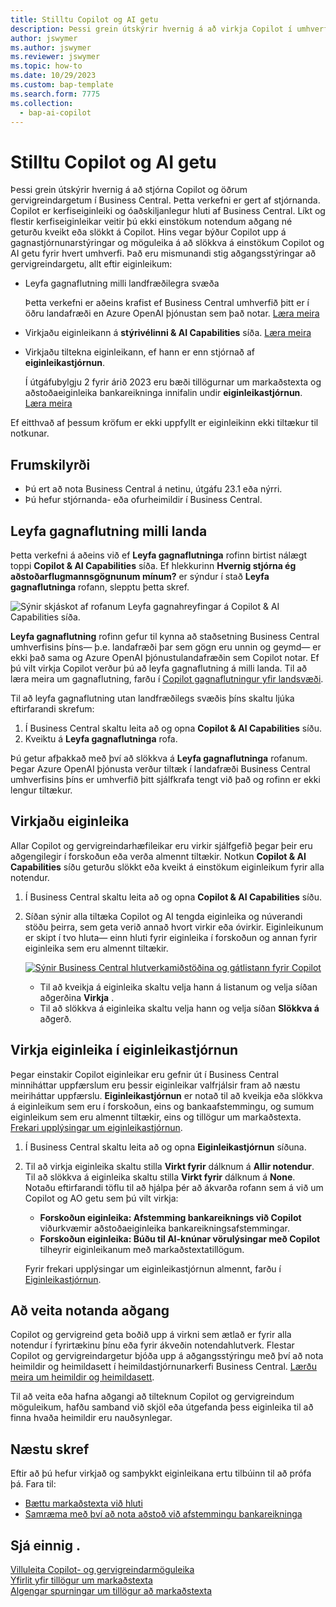 ```yaml
---
title: Stilltu Copilot og AI getu
description: Þessi grein útskýrir hvernig á að virkja Copilot í umhverfi.
author: jswymer
ms.author: jswymer
ms.reviewer: jswymer
ms.topic: how-to
ms.date: 10/29/2023
ms.custom: bap-template
ms.search.form: 7775
ms.collection:
  - bap-ai-copilot
---
```


# <a name="configure-copilot-and-ai-capabilities"></a>Stilltu Copilot og AI getu

<!--[!INCLUDE[ai-preview](includes/ai-preview.md)]-->

<!--This article explains how you can control the ability to create AI-powered item marketing text with Copilot for your organization. This task is done by an admin. There are two requirements that you must fulfill to make the feature available to users:-->

Þessi grein útskýrir hvernig á að stjórna Copilot og öðrum gervigreindargetum í Business Central. Þetta verkefni er gert af stjórnanda. Copilot er kerfiseiginleiki og óaðskiljanlegur hluti af Business Central. Líkt og flestir kerfiseiginleikar veitir þú ekki einstökum notendum aðgang né geturðu kveikt eða slökkt á Copilot. Hins vegar býður Copilot upp á gagnastjórnunarstýringar og möguleika á að slökkva á einstökum Copilot og AI getu fyrir hvert umhverfi. Það eru mismunandi stig aðgangsstýringar að gervigreindargetu, allt eftir eiginleikum:

- Leyfa gagnaflutning milli landfræðilegra svæða

  Þetta verkefni er aðeins krafist ef Business Central umhverfið þitt er í öðru landafræði en Azure OpenAI þjónustan sem það notar. [Læra meira](#allow-data-movement-across-geographies)

- Virkjaðu eiginleikann á **stýrivélinni & AI Capabilities** síða. [Læra meira](#activate-features)

- Virkjaðu tiltekna eiginleikann, ef hann er enn stjórnað af **eiginleikastjórnun**.

  Í útgáfubylgju 2 fyrir árið 2023 eru bæði tillögurnar um markaðstexta og aðstoðaeiginleika bankareikninga innifalin undir **eiginleikastjórnun**. [Læra meira](#enable-feature-in-feature-management)

Ef eitthvað af þessum kröfum er ekki uppfyllt er eiginleikinn ekki tiltækur til notkunar.

## <a name="prerequisites"></a>Frumskilyrði

- Þú ert að nota Business Central á netinu, útgáfu 23.1 eða nýrri. <!--[preview version](ai-preview-getstarted.md) of Business Central that's enabled for Copilot.-->
- Þú hefur stjórnanda- eða ofurheimildir í Business Central.  <!--For more information, go to [Configure AI-powered item marketing text with Copilot](enable-ai.md).-->

## <a name="allow-data-movement-across-geographies"></a>Leyfa gagnaflutning milli landa

Þetta verkefni á aðeins við ef **Leyfa gagnaflutninga** rofinn birtist nálægt toppi **Copilot & AI Capabilities** síða. Ef hlekkurinn **Hvernig stjórna ég aðstoðarflugmannsgögnunum mínum?** er sýndur í stað **Leyfa gagnaflutninga** rofann, slepptu þetta skref.

![Sýnir skjáskot af rofanum Leyfa gagnahreyfingar á Copilot & AI Capabilities síða.](media/allow-data-movement-v2.png)

 **Leyfa gagnaflutning** rofinn gefur til kynna að staðsetning Business Central umhverfisins þíns&mdash; þ.e. landafræði þar sem gögn eru unnin og geymd&mdash; er ekki það sama og Azure OpenAI þjónustulandafræðin sem Copilot notar. Ef þú vilt virkja Copilot verður þú að leyfa gagnaflutning á milli landa. Til að læra meira um gagnaflutning, farðu í [Copilot gagnaflutningur yfir landsvæði](ai-copilot-data-movement.md). 

Til að leyfa gagnaflutning utan landfræðilegs svæðis þíns skaltu ljúka eftirfarandi skrefum:

1. Í Business Central skaltu leita að og opna **Copilot & AI Capabilities** síðu.
1. Kveiktu á **Leyfa gagnaflutninga** rofa.

Þú getur afþakkað með því að slökkva á  **Leyfa gagnaflutninga** rofanum. Þegar Azure OpenAI þjónusta verður tiltæk í landafræði Business Central umhverfisins þíns er umhverfið þitt sjálfkrafa tengt við það og rofinn er ekki lengur tiltækur. 


<!--
| Australia, United Kingdom, United States | Within the respective geographical region |
| Europe, France, Germany, Norway, Switzerland  | Sweden or Switzerland |
| Asia Pacific, Brazil, Canada, India, Japan, Singapore, South Africa, South Korea, United Arab Emirates  | United States |-->



<!--Note

If your environment is hosted in North America, Copilot will use an Azure OpenAI endpoint in North America to process your data.
If your environment is hosted in Europe, Copilot will use an Azure OpenAI endpoint in Europe to process your data.
If your environment is hosted anywhere else, Copilot will use an Azure OpenAI endpoint outside of the region in which the environment is hosted.
To opt in 

Copilot and other AI capabilities use Azure OpenAI Service.  and are provided by default to only those customers with environments that have United States as their geography for data processing and storage. While the Azure OpenAI Service is available in multiple geographies including Australia, Canada, United States, France, Japan and UK, Copilot does not follow the same regional rollout schedule.

Meanwhile, customers with environments outside the United States can use Copilot AI features by opting in to share relevant data with the Azure OpenAI Service in United States or Switzerland.

The information in the following table outlines the Azure OpenAI service that's used by the Copilot services based on the geography of their Dynamics 365 environment when they opt-in to share data.-->
## <a name="activate-features"></a>Virkjaðu eiginleika

Allar Copilot og gervigreindarhæfileikar eru virkir sjálfgefið þegar þeir eru aðgengilegir í forskoðun eða verða almennt tiltækir. Notkun **Copilot & AI Capabilities** síðu geturðu slökkt eða kveikt á einstökum eiginleikum fyrir alla notendur.

1. Í Business Central skaltu leita að og opna **Copilot & AI Capabilities** síðu.

1. Síðan sýnir alla tiltæka Copilot og AI tengda eiginleika og núverandi stöðu þeirra, sem geta verið annað hvort virkir eða óvirkir. Eiginleikunum er skipt í tvo hluta&mdash; einn hluti fyrir eiginleika í forskoðun og annan fyrir eiginleika sem eru almennt tiltækir. 

   [![Sýnir Business Central hlutverkamiðstöðina og gátlistann fyrir Copilot](media/copilot-and-ai-capabilties-page.svg)](media/copilot-and-ai-capabilties-page.svg#lightbox)

   - Til að kveikja á eiginleika skaltu velja hann á listanum og velja síðan aðgerðina **Virkja** .
   - Til að slökkva á eiginleika skaltu velja hann og velja síðan **Slökkva á** aðgerð. 


## <a name="enable-feature-in-feature-management"></a>Virkja eiginleika í eiginleikastjórnun

Þegar einstakir Copilot eiginleikar eru gefnir út í Business Central minniháttar uppfærslum eru þessir eiginleikar valfrjálsir fram að næstu meiriháttar uppfærslu. **Eiginleikastjórnun** er notað til að kveikja eða slökkva á eiginleikum sem eru í forskoðun, eins og bankaafstemmingu, og sumum eiginleikum sem eru almennt tiltækir, eins og tillögur um markaðstexta. [Frekari upplýsingar um eiginleikastjórnun](/dynamics365/business-central/dev-itpro/administration/feature-management).

1. Í Business Central skaltu leita að og opna  **Eiginleikastjórnun** síðuna.
2. Til að virkja eiginleika skaltu stilla **Virkt fyrir** dálknum á **Allir notendur**. Til að slökkva á eiginleika skaltu stilla **Virkt fyrir** dálknum á **None**. Notaðu eftirfarandi töflu til að hjálpa þér að ákvarða rofann sem á við um Copilot og AO getu sem þú vilt virkja:

   - **Forskoðun eiginleika: Afstemming bankareiknings við Copilot** viðurkvæmir aðstoðaeiginleika bankareikningsafstemmingar.
   - **Forskoðun eiginleika: Búðu til AI-knúnar vörulýsingar með Copilot** tilheyrir eiginleikanum með markaðstextatillögum.

   Fyrir frekari upplýsingar um eiginleikastjórnun almennt, farðu í [Eiginleikastjórnun](/dynamics365/business-central/dev-itpro/administration/feature-management).

## <a name="granting-user-access"></a>Að veita notanda aðgang

Copilot og gervigreind geta boðið upp á virkni sem ætlað er fyrir alla notendur í fyrirtækinu þínu eða fyrir ákveðin notendahlutverk. Flestar Copilot og gervigreindargetur bjóða upp á aðgangsstýringu með því að nota heimildir og heimildasett í heimildastjórnunarkerfi Business Central. [Lærðu meira um heimildir og heimildasett](ui-define-granular-permissions.md).

Til að veita eða hafna aðgangi að tilteknum Copilot og gervigreindum möguleikum, hafðu samband við skjöl eða útgefanda þess eiginleika til að finna hvaða heimildir eru nauðsynlegar. 

## <a name="next-steps"></a>Næstu skref

Eftir að þú hefur virkjað og samþykkt eiginleikana ertu tilbúinn til að prófa þá. Fara til:

- [Bættu markaðstexta við hluti](item-marketing-text.md) 
- [Samræma með því að nota aðstoð við afstemmingu bankareikninga](bank-reconciliation-with-copilot.md) 

## <a name="see-also"></a>Sjá einnig .

[Villuleita Copilot- og gervigreindarmöguleika](ai-copilot-troubleshooting.md)  
[Yfirlit yfir tillögur um markaðstexta](ai-overview.md)   
[Algengar spurningar um tillögur að markaðstexta](faqs-marketing-text.md)  
